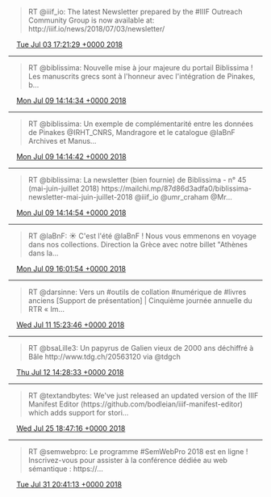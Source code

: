 > RT @iiif\_io: The latest Newsletter prepared by the \#IIIF Outreach Community Group is now available at: http://iiif\.io/news/2018/07/03/newsletter/

<img src="../../media/tweet.ico" width="12" /> [Tue Jul 03 17:21:29 +0000 2018](https://twitter.com/regisrob/status/1014197448120700929)

----

> RT @biblissima: Nouvelle mise à jour majeure du portail Biblissima \! Les manuscrits grecs sont à l'honneur avec l'intégration de Pinakes, b…

<img src="../../media/tweet.ico" width="12" /> [Mon Jul 09 14:14:34 +0000 2018](https://twitter.com/regisrob/status/1016324738573131776)

----

> RT @biblissima: Un exemple de complémentarité entre les données de Pinakes @IRHT\_CNRS,  Mandragore et le catalogue @laBnF Archives et Manus…

<img src="../../media/tweet.ico" width="12" /> [Mon Jul 09 14:14:42 +0000 2018](https://twitter.com/regisrob/status/1016324771779366912)

----

> RT @biblissima: La newsletter \(bien fournie\) de Biblissima \- n° 45 \(mai\-juin\-juillet 2018\) https://mailchi\.mp/87d86d3adfa0/biblissima\-newsletter\-mai\-juin\-juillet\-2018 @iiif\_io @umr\_craham @Mr…

<img src="../../media/tweet.ico" width="12" /> [Mon Jul 09 14:14:54 +0000 2018](https://twitter.com/regisrob/status/1016324820622041091)

----

> RT @laBnF: ☀ C'est l'été @laBnF \! Nous vous emmenons en voyage dans nos collections\. Direction la Grèce avec notre billet "Athènes dans la…

<img src="../../media/tweet.ico" width="12" /> [Mon Jul 09 16:01:54 +0000 2018](https://twitter.com/regisrob/status/1016351747181305856)

----

> RT @darsinne: Vers un \#outils de collation \#numérique de \#livres anciens \[Support de présentation\] \| Cinquième journée annuelle du RTR « Im…

<img src="../../media/tweet.ico" width="12" /> [Wed Jul 11 15:23:46 +0000 2018](https://twitter.com/regisrob/status/1017066928463114240)

----

> RT @bsaLille3: Un papyrus de Galien vieux de 2000 ans déchiffré à Bâle http://www\.tdg\.ch/20563120 via @tdgch

<img src="../../media/tweet.ico" width="12" /> [Thu Jul 12 14:28:33 +0000 2018](https://twitter.com/regisrob/status/1017415419034910721)

----

> RT @textandbytes: We've just released an updated version of the IIIF Manifest Editor \(https://github\.com/bodleian/iiif\-manifest\-editor\) which adds support for stori…

<img src="../../media/tweet.ico" width="12" /> [Wed Jul 25 18:47:16 +0000 2018](https://twitter.com/regisrob/status/1022191569573765120)

----

> RT @semwebpro: Le programme \#SemWebPro 2018 est en ligne \! Inscrivez\-vous pour assister à la conférence dédiée au web sémantique : https://…

<img src="../../media/tweet.ico" width="12" /> [Tue Jul 31 20:41:13 +0000 2018](https://twitter.com/regisrob/status/1024394576063356930)